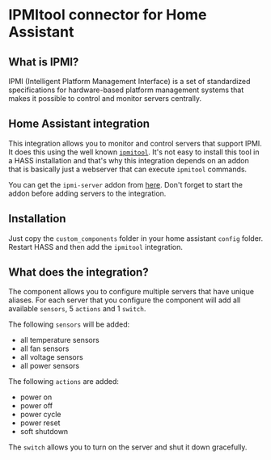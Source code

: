 # IPMItool connector for Home Assistant

## What is IPMI?
IPMI (Intelligent Platform Management Interface) is a set of standardized specifications for 
hardware-based platform management systems that makes it possible to control and monitor servers centrally.

## Home Assistant integration
This integration allows you to monitor and control servers that support IPMI.
It does this using the well known [`ipmitool`](https://linux.die.net/man/1/ipmitool). It's not easy
to install this tool in a HASS installation and that's why this integration depends on an addon
that is basically just a webserver that can execute `ipmitool` commands.

You can get the `ipmi-server` addon from [here](https://github.com/ateodorescu/home-assistant-addons).
Don't forget to start the addon before adding servers to the integration.

## Installation
Just copy the `custom_components` folder in your home assistant `config` folder. 
Restart HASS and then add the `ipmitool` integration.

## What does the integration?
The component allows you to configure multiple servers that have unique aliases. 
For each server that you configure the component will add all available `sensors`, 5 `actions` and 1 `switch`.

The following `sensors` will be added:
- all temperature sensors
- all fan sensors
- all voltage sensors
- all power sensors

The following `actions` are added:
- power on
- power off
- power cycle
- power reset
- soft shutdown

The `switch` allows you to turn on the server and shut it down gracefully.

